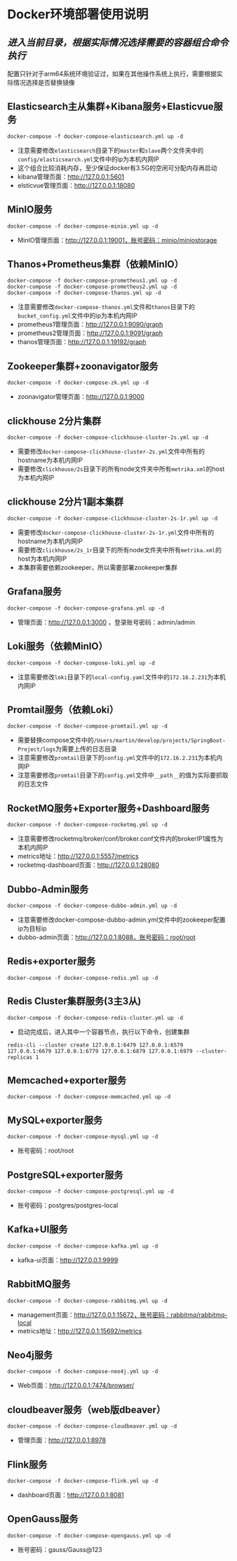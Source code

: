 # Docker环境部署使用说明

## _进入当前目录，根据实际情况选择需要的容器组合命令执行_

配置只针对于arm64系统环境验证过，如果在其他操作系统上执行，需要根据实际情况选择是否替换镜像

## Elasticsearch主从集群+Kibana服务+Elasticvue服务

```shell
docker-compose -f docker-compose-elasticsearch.yml up -d
```
- 注意需要修改`elasticsearch`目录下的`master`和`slave`两个文件夹中的`config/elasticsearch.yml`文件中的ip为本机内网IP
- 这个组合比较消耗内存，至少保证docker有3.5G的空闲可分配内存再启动
- kibana管理页面：http://127.0.0.1:5601
- elsticvue管理页面：http://127.0.0.1:18080

## MinIO服务

```shell
docker-compose -f docker-compose-minio.yml up -d
```
- MinIO管理页面：http://127.0.0.1:19001，账号密码：minio/miniostorage

## Thanos+Prometheus集群（依赖MinIO）

```shell
docker-compose -f docker-compose-prometheus1.yml up -d
docker-compose -f docker-compose-prometheus2.yml up -d
docker-compose -f docker-compose-thanos.yml up -d
```
- 注意需要修改`docker-compose-thanos.yml`文件和`thanos`目录下的`bucket_config.yml`文件中的ip为本机内网IP
- prometheus1管理页面：http://127.0.0.1:9090/graph
- prometheus2管理页面：http://127.0.0.1:9091/graph
- thanos管理页面：http://127.0.0.1:19192/graph

## Zookeeper集群+zoonavigator服务

```shell
docker-compose -f docker-compose-zk.yml up -d
```
- zoonavigator管理页面：http://127.0.0.1:9000

## clickhouse 2分片集群

```shell
docker-compose -f docker-compose-clickhouse-cluster-2s.yml up -d
```
- 需要修改`docker-compose-clickhouse-cluster-2s.yml`文件中所有的hostname为本机内网IP
- 需要修改`clickhouse/2s`目录下的所有node文件夹中所有`metrika.xml`的host为本机内网IP

## clickhouse 2分片1副本集群

```shell
docker-compose -f docker-compose-clickhouse-cluster-2s-1r.yml up -d
```
- 需要修改`docker-compose-clickhouse-cluster-2s-1r.yml`文件中所有的hostname为本机内网IP
- 需要修改`clickhouse/2s_1r`目录下的所有node文件夹中所有`metrika.xml`的host为本机内网IP
- 本集群需要依赖zookeeper，所以需要部署zookeeper集群

## Grafana服务

```shell
docker-compose -f docker-compose-grafana.yml up -d
```
- 管理页面：http://127.0.0.1:3000 ，登录账号密码：admin/admin

## Loki服务（依赖MinIO）

```shell
docker-compose -f docker-compose-loki.yml up -d
```
- 注意需要修改`loki`目录下的`local-config.yaml`文件中的`172.16.2.231`为本机内网IP

## Promtail服务（依赖Loki）

```shell
docker-compose -f docker-compose-promtail.yml up -d
```
- 需要替换compose文件中的`/Users/martin/develop/projects/SpringBoot-Project/logs`为需要上传的日志目录
- 注意需要修改`promtail`目录下的`config.yml`文件中的`172.16.2.231`为本机内网IP
- 注意需要修改`promtail`目录下的`config.yml`文件中`__path__`的值为实际要抓取的日志文件

## RocketMQ服务+Exporter服务+Dashboard服务

```shell
docker-compose -f docker-compose-rocketmq.yml up -d
```
- 注意需要修改rocketmq/broker/conf/broker.conf文件内的brokerIP1属性为本机内网IP
- metrics地址：http://127.0.0.1:5557/metrics
- rocketmq-dashboard页面：http://127.0.0.1:28080

## Dubbo-Admin服务

```shell
docker-compose -f docker-compose-dubbo-admin.yml up -d
```
- 注意需要修改docker-compose-dubbo-admin.yml文件中的zookeeper配置ip为目标ip
- dubbo-admin页面：http://127.0.0.1:8088，账号密码：root/root

## Redis+exporter服务

```shell
docker-compose -f docker-compose-redis.yml up -d
```

## Redis Cluster集群服务(3主3从)

```shell
docker-compose -f docker-compose-redis-cluster.yml up -d
```
- 启动完成后，进入其中一个容器节点，执行以下命令，创建集群
```shell
redis-cli --cluster create 127.0.0.1:6479 127.0.0.1:6579 127.0.0.1:6679 127.0.0.1:6779 127.0.0.1:6879 127.0.0.1:6979 --cluster-replicas 1
```

## Memcached+exporter服务

```shell
docker-compose -f docker-compose-memcached.yml up -d
```

## MySQL+exporter服务

```shell
docker-compose -f docker-compose-mysql.yml up -d
```
- 账号密码：root/root

## PostgreSQL+exporter服务

```shell
docker-compose -f docker-compose-postgresql.yml up -d
```
- 账号密码：postgres/postgres-local

## Kafka+UI服务

```shell
docker-compose -f docker-compose-kafka.yml up -d
```
- kafka-ui页面：http://127.0.0.1:9999

## RabbitMQ服务

```shell
docker-compose -f docker-compose-rabbitmq.yml up -d
```
- management页面：http://127.0.0.1:15672，账号密码：rabbitmq/rabbitmq-local
- metrics地址：http://127.0.0.1:15692/metrics

## Neo4j服务

```shell
docker-compose -f docker-compose-neo4j.yml up -d
```
- Web页面：http://127.0.0.1:7474/browser/

## cloudbeaver服务（web版dbeaver）

```shell
docker-compose -f docker-compose-cloudbeaver.yml up -d
```
- 管理页面：http://127.0.0.1:8978

## Flink服务

```shell
docker-compose -f docker-compose-flink.yml up -d
```
- dashboard页面：http://127.0.0.1:8081

## OpenGauss服务

```shell
docker-compose -f docker-compose-opengauss.yml up -d
```
- 账号密码：gauss/Gauss@123